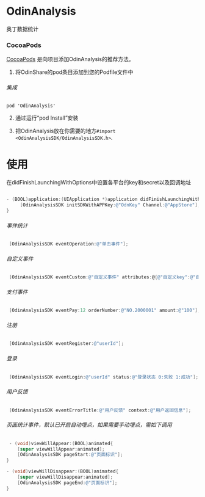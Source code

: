 # OdinAnalysis
奥丁数据统计
### CocoaPods
[CocoaPods](http://cocoapods.org) 是向项目添加OdinAnalysis的推荐方法。

1. 将OdinShare的pod条目添加到您的Podfile文件中

###### 集成
    pod 'OdinAnalysis'
    
2. 通过运行“pod Install”安装

3. 把OdinAnalysis放在你需要的地方`#import <OdinAnalysisSDK/OdinAnalysisSDK.h>`.
# 使用
在didFinishLaunchingWithOptions中设置各平台的key和secret以及回调地址
```objective-c

- (BOOL)application:(UIApplication *)application didFinishLaunchingWithOptions:(NSDictionary *)launchOptions {
	 [OdinAnalysisSDK initSDKWithAPPKey:@"OdnKey" Channel:@"AppStore"];
}
```
###### 事件统计
```objective-c
 [OdinAnalysisSDK eventOperation:@"单击事件"];
```
 ###### 自定义事件
```objective-c
 [OdinAnalysisSDK eventCustom:@"自定义事件" attributes:@{@"自定义key":@"自定义value"}];
 ```
###### 支付事件
```objective-c
 [OdinAnalysisSDK eventPay:12 orderNumber:@"NO.2000001" amount:@"100"];
```
 ###### 注册
```objective-c
 [OdinAnalysisSDK eventRegister:@"userId"];
```
###### 登录
```objective-c
 [OdinAnalysisSDK eventLogin:@"userId" status:@"登录状态 0:失败 1:成功"];
```
###### 用户反馈
```objective-c
 [OdinAnalysisSDK eventErrorTitle:@"用户反馈" context:@"用户返回信息"];
```
###### 页面统计事件，默认已开启自动埋点，如果需要手动埋点，需如下调用
```objective-c
 - (void)viewWillAppear:(BOOL)animated{
    [super viewWillAppear:animated];
    [OdinAnalysisSDK pageStart:@"页面标识"];
}

- (void)viewWillDisappear:(BOOL)animated{
    [super viewWillDisappear:animated];
    [OdinAnalysisSDK pageEnd:@"页面标识"];
}
```

